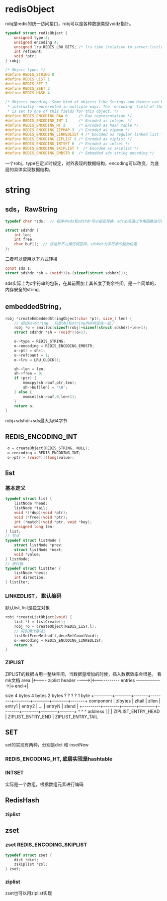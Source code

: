 # redisObject
robj是redis的统一访问接口，robj可以是各种数据类型voidz指针。
```c
typedef struct redisObject {
    unsigned type:4;
    unsigned encoding:4;
    unsigned lru:REDIS_LRU_BITS; /* lru time (relative to server.lruclock) */
    int refcount;
    void *ptr;
} robj;

/* Object types */
#define REDIS_STRING 0
#define REDIS_LIST 1
#define REDIS_SET 2
#define REDIS_ZSET 3
#define REDIS_HASH 4

/* Objects encoding. Some kind of objects like Strings and Hashes can be
 * internally represented in multiple ways. The 'encoding' field of the object
 * is set to one of this fields for this object. */
#define REDIS_ENCODING_RAW 0     /* Raw representation */
#define REDIS_ENCODING_INT 1     /* Encoded as integer */
#define REDIS_ENCODING_HT 2      /* Encoded as hash table */
#define REDIS_ENCODING_ZIPMAP 3  /* Encoded as zipmap */
#define REDIS_ENCODING_LINKEDLIST 4 /* Encoded as regular linked list */
#define REDIS_ENCODING_ZIPLIST 5 /* Encoded as ziplist */
#define REDIS_ENCODING_INTSET 6  /* Encoded as intset */
#define REDIS_ENCODING_SKIPLIST 7  /* Encoded as skiplist */
#define REDIS_ENCODING_EMBSTR 8  /* Embedded sds string encoding */
```
一个robj，type在定义时规定，对外表现的数据结构，encoding可以改变，为底层的具体实现数据结构。

# string
## sds， RawString
```c
typedef char *sds;  // 程序中sds和sdshdr可以相互转换，sds必须通过专用函数进行修改，这个类型别名实际隐藏了很多细节，必须理解其危险性
```
```c
struct sdshdr {
    int len;
    int free;
    char buf[];  // 该指针不占用任何空间，sdshdr为字符串的起始位置
};
```
二者可以使用以下方式转换
```c
const sds s;
struct sdshdr *sh = (void*)(s-(sizeof(struct sdshdr)));
```

sds实际上为c字符串的包装，在其前面加上其长度了剩余空间。是一个简单的，内存安全的string,

## embeddedString，
```c
robj *createEmbeddedStringObject(char *ptr, size_t len) {
    // 相比RawString， 只是obj和string内存绑定在一起了
    robj *o = zmalloc(sizeof(robj)+sizeof(struct sdshdr)+len+1);
    struct sdshdr *sh = (void*)(o+1);

    o->type = REDIS_STRING;
    o->encoding = REDIS_ENCODING_EMBSTR;
    o->ptr = sh+1;
    o->refcount = 1;
    o->lru = LRU_CLOCK();

    sh->len = len;
    sh->free = 0;
    if (ptr) {
        memcpy(sh->buf,ptr,len);
        sh->buf[len] = '\0';
    } else {
        memset(sh->buf,0,len+1);
    }
    return o;
}
```
robj+sdshdr+sds最大为64字节

##  REDIS_ENCODING_INT
```c
 o = createObject(REDIS_STRING, NULL);
 o->encoding = REDIS_ENCODING_INT;
 o->ptr = (void*)((long)value);
 ```

## list
### 基本定义
```c
typedef struct list {
    listNode *head;
    listNode *tail;
    void *(*dup)(void *ptr);
    void (*free)(void *ptr);
    int (*match)(void *ptr, void *key);
    unsigned long len;
} list;
// 节点
typedef struct listNode {
    struct listNode *prev;
    struct listNode *next;
    void *value;
} listNode;
// 迭代器
typedef struct listIter {
    listNode *next;
    int direction;
} listIter;
```
### LINKEDLIST， 默认编码
默认list,  list是独立对象
```c
robj *createListObject(void) {
    list *l = listCreate();
    robj *o = createObject(REDIS_LIST,l);
    // 将引用计数减1
    listSetFreeMethod(l,decrRefCountVoid);
    o->encoding = REDIS_ENCODING_LINKEDLIST;
    return o;
}
```

### ZIPLIST
ZIPLIST的数据占用一整块空间，当数据量增加的时候，插入数据效率会很差。
看mk文档
area        |<---- ziplist header ---->|<----------- entries ------------->|<-end->|

size          4 bytes  4 bytes  2 bytes    ?        ?        ?        ?     1 byte
            +---------+--------+-------+--------+--------+--------+--------+-------+
component   | zlbytes | zltail | zllen | entry1 | entry2 |  ...   | entryN | zlend |
            +---------+--------+-------+--------+--------+--------+--------+-------+
                                       ^                          ^        ^
address                                |                          |        |
                                ZIPLIST_ENTRY_HEAD                |   ZIPLIST_ENTRY_END
                                                                  |
                                                        ZIPLIST_ENTRY_TAIL

## SET
set的实现有两种，分别是dict 和 insetNew
### REDIS_ENCODING_HT, 底层实现是hashtable
### INTSET
实际是一个数组，根据数组元素进行编码

## RedisHash
### ziplist

## zset
### zset REDIS_ENCODING_SKIPLIST
```c
typedef struct zset {
    dict *dict;
    zskiplist *zsl;
} zset; 
```
### ziplist
zset也可以用ziplist实现
